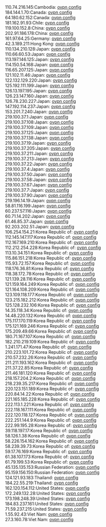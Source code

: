 110.74.216.145:Cambodia: [ovpn config](vpn/110_74_216_145.ovpn)  
184.144.1.70:Canada: [ovpn config](vpn/184_144_1_70.ovpn)  
64.180.62.152:Canada: [ovpn config](vpn/64_180_62_152.ovpn)  
181.162.91.93:Chile: [ovpn config](vpn/181_162_91_93.ovpn)  
119.100.152.8:China: [ovpn config](vpn/119_100_152_8.ovpn)  
202.91.186.178:China: [ovpn config](vpn/202_91_186_178.ovpn)  
161.97.64.25:Germany: [ovpn config](vpn/161_97_64_25.ovpn)  
42.3.189.211:Hong Kong: [ovpn config](vpn/42_3_189_211.ovpn)  
110.134.210.128:Japan: [ovpn config](vpn/110_134_210_128.ovpn)  
110.66.60.53:Japan: [ovpn config](vpn/110_66_60_53.ovpn)  
113.197.146.125:Japan: [ovpn config](vpn/113_197_146_125.ovpn)  
114.150.54.168:Japan: [ovpn config](vpn/114_150_54_168.ovpn)  
116.65.207.125:Japan: [ovpn config](vpn/116_65_207_125.ovpn)  
121.102.11.46:Japan: [ovpn config](vpn/121_102_11_46.ovpn)  
122.132.129.220:Japan: [ovpn config](vpn/122_132_129_220.ovpn)  
125.192.111.199:Japan: [ovpn config](vpn/125_192_111_199.ovpn)  
126.13.197.195:Japan: [ovpn config](vpn/126_13_197_195.ovpn)  
126.23.147.160:Japan: [ovpn config](vpn/126_23_147_160.ovpn)  
126.78.230.227:Japan: [ovpn config](vpn/126_78_230_227.ovpn)  
147.192.114.237:Japan: [ovpn config](vpn/147_192_114_237.ovpn)  
153.201.7.240:Japan: [ovpn config](vpn/153_201_7_240.ovpn)  
219.100.37.1:Japan: [ovpn config](vpn/219_100_37_1.ovpn)  
219.100.37.108:Japan: [ovpn config](vpn/219_100_37_108.ovpn)  
219.100.37.109:Japan: [ovpn config](vpn/219_100_37_109.ovpn)  
219.100.37.125:Japan: [ovpn config](vpn/219_100_37_125.ovpn)  
219.100.37.138:Japan: [ovpn config](vpn/219_100_37_138.ovpn)  
219.100.37.19:Japan: [ovpn config](vpn/219_100_37_19.ovpn)  
219.100.37.205:Japan: [ovpn config](vpn/219_100_37_205.ovpn)  
219.100.37.211:Japan: [ovpn config](vpn/219_100_37_211.ovpn)  
219.100.37.213:Japan: [ovpn config](vpn/219_100_37_213.ovpn)  
219.100.37.22:Japan: [ovpn config](vpn/219_100_37_22.ovpn)  
219.100.37.4:Japan: [ovpn config](vpn/219_100_37_4.ovpn)  
219.100.37.50:Japan: [ovpn config](vpn/219_100_37_50.ovpn)  
219.100.37.58:Japan: [ovpn config](vpn/219_100_37_58.ovpn)  
219.100.37.67:Japan: [ovpn config](vpn/219_100_37_67.ovpn)  
219.100.37.7:Japan: [ovpn config](vpn/219_100_37_7.ovpn)  
219.100.37.90:Japan: [ovpn config](vpn/219_100_37_90.ovpn)  
219.196.14.19:Japan: [ovpn config](vpn/219_196_14_19.ovpn)  
58.81.116.199:Japan: [ovpn config](vpn/58_81_116_199.ovpn)  
60.237.57.116:Japan: [ovpn config](vpn/60_237_57_116.ovpn)  
60.71.14.202:Japan: [ovpn config](vpn/60_71_14_202.ovpn)  
61.46.85.37:Japan: [ovpn config](vpn/61_46_85_37.ovpn)  
92.203.202.51:Japan: [ovpn config](vpn/92_203_202_51.ovpn)  
106.254.154.21:Korea Republic of: [ovpn config](vpn/106_254_154_21.ovpn)  
112.145.147.117:Korea Republic of: [ovpn config](vpn/112_145_147_117.ovpn)  
112.167.169.210:Korea Republic of: [ovpn config](vpn/112_167_169_210.ovpn)  
112.212.254.228:Korea Republic of: [ovpn config](vpn/112_212_254_228.ovpn)  
113.10.34.151:Korea Republic of: [ovpn config](vpn/113_10_34_151.ovpn)  
115.86.151.218:Korea Republic of: [ovpn config](vpn/115_86_151_218.ovpn)  
115.93.72.157:Korea Republic of: [ovpn config](vpn/115_93_72_157.ovpn)  
118.176.36.81:Korea Republic of: [ovpn config](vpn/118_176_36_81.ovpn)  
118.38.172.78:Korea Republic of: [ovpn config](vpn/118_38_172_78.ovpn)  
121.139.28.116:Korea Republic of: [ovpn config](vpn/121_139_28_116.ovpn)  
121.159.164.249:Korea Republic of: [ovpn config](vpn/121_159_164_249.ovpn)  
121.164.108.209:Korea Republic of: [ovpn config](vpn/121_164_108_209.ovpn)  
123.109.118.177:Korea Republic of: [ovpn config](vpn/123_109_118_177.ovpn)  
123.215.182.212:Korea Republic of: [ovpn config](vpn/123_215_182_212.ovpn)  
125.128.232.106:Korea Republic of: [ovpn config](vpn/125_128_232_106.ovpn)  
14.35.118.34:Korea Republic of: [ovpn config](vpn/14_35_118_34.ovpn)  
14.48.220.132:Korea Republic of: [ovpn config](vpn/14_48_220_132.ovpn)  
175.117.170.119:Korea Republic of: [ovpn config](vpn/175_117_170_119.ovpn)  
175.121.169.246:Korea Republic of: [ovpn config](vpn/175_121_169_246.ovpn)  
175.209.49.66:Korea Republic of: [ovpn config](vpn/175_209_49_66.ovpn)  
180.71.167.107:Korea Republic of: [ovpn config](vpn/180_71_167_107.ovpn)  
182.210.219.109:Korea Republic of: [ovpn config](vpn/182_210_219_109.ovpn)  
1.241.171.47:Korea Republic of: [ovpn config](vpn/1_241_171_47.ovpn)  
210.223.101.72:Korea Republic of: [ovpn config](vpn/210_223_101_72.ovpn)  
210.57.232.26:Korea Republic of: [ovpn config](vpn/210_57_232_26.ovpn)  
211.211.193.162:Korea Republic of: [ovpn config](vpn/211_211_193_162.ovpn)  
211.37.22.85:Korea Republic of: [ovpn config](vpn/211_37_22_85.ovpn)  
211.46.181.120:Korea Republic of: [ovpn config](vpn/211_46_181_120.ovpn)  
218.157.204.2:Korea Republic of: [ovpn config](vpn/218_157_204_2.ovpn)  
218.239.35.217:Korea Republic of: [ovpn config](vpn/218_239_35_217.ovpn)  
220.123.151.189:Korea Republic of: [ovpn config](vpn/220_123_151_189.ovpn)  
220.84.14.22:Korea Republic of: [ovpn config](vpn/220_84_14_22.ovpn)  
221.165.185.228:Korea Republic of: [ovpn config](vpn/221_165_185_228.ovpn)  
222.113.1.221:Korea Republic of: [ovpn config](vpn/222_113_1_221.ovpn)  
222.118.167.111:Korea Republic of: [ovpn config](vpn/222_118_167_111.ovpn)  
222.120.118.127:Korea Republic of: [ovpn config](vpn/222_120_118_127.ovpn)  
222.251.144.9:Korea Republic of: [ovpn config](vpn/222_251_144_9.ovpn)  
222.99.195.28:Korea Republic of: [ovpn config](vpn/222_99_195_28.ovpn)  
39.118.197.17:Korea Republic of: [ovpn config](vpn/39_118_197_17.ovpn)  
58.126.1.38:Korea Republic of: [ovpn config](vpn/58_126_1_38.ovpn)  
58.226.154.162:Korea Republic of: [ovpn config](vpn/58_226_154_162.ovpn)  
58.239.39.73:Korea Republic of: [ovpn config](vpn/58_239_39_73.ovpn)  
59.17.76.169:Korea Republic of: [ovpn config](vpn/59_17_76_169.ovpn)  
61.38.107.173:Korea Republic of: [ovpn config](vpn/61_38_107_173.ovpn)  
61.79.199.53:Korea Republic of: [ovpn config](vpn/61_79_199_53.ovpn)  
45.135.135.153:Russian Federation: [ovpn config](vpn/45_135_135_153.ovpn)  
95.159.156.150:Russian Federation: [ovpn config](vpn/95_159_156_150.ovpn)  
124.121.93.183:Thailand: [ovpn config](vpn/124_121_93_183.ovpn)  
184.22.55.219:Thailand: [ovpn config](vpn/184_22_55_219.ovpn)  
162.120.154.112:United States: [ovpn config](vpn/162_120_154_112.ovpn)  
172.249.132.28:United States: [ovpn config](vpn/172_249_132_28.ovpn)  
173.198.248.39:United States: [ovpn config](vpn/173_198_248_39.ovpn)  
184.83.237.161:United States: [ovpn config](vpn/184_83_237_161.ovpn)  
71.59.237.215:United States: [ovpn config](vpn/71_59_237_215.ovpn)  
1.55.92.43:Viet Nam: [ovpn config](vpn/1_55_92_43.ovpn)  
27.3.160.78:Viet Nam: [ovpn config](vpn/27_3_160_78.ovpn)  

